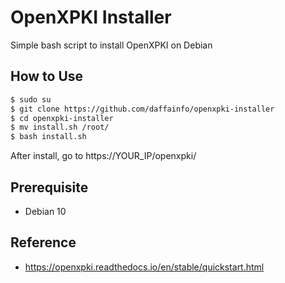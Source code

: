 # OpenXPKI Installer
Simple bash script to install OpenXPKI on Debian

## How to Use
```bash
$ sudo su
$ git clone https://github.com/daffainfo/openxpki-installer
$ cd openxpki-installer
$ mv install.sh /root/
$ bash install.sh
```
After install, go to https://YOUR_IP/openxpki/

## Prerequisite
- Debian 10

## Reference
- https://openxpki.readthedocs.io/en/stable/quickstart.html
